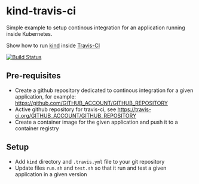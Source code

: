 # kind-travis-ci

Simple example to setup continous integration for an application running inside Kubernetes.

Show how to run [kind](https://github.com/kubernetes-sigs/kind) inside [Travis-CI](https://travis-ci.org/fjammes/kind-travis-ci)

[![Build
Status](https://travis-ci.org/fjammes/kind-travis-ci.svg?branch=master)](https://travis-ci.org/fjammes/kind-travis-ci)

## Pre-requisites

* Create a github repository dedicated to  continous integration for a given application, for example: https://github.com/GITHUB_ACCOUNT/GITHUB_REPOSITORY
* Active github repository for travis-ci, see https://travis-ci.org/GITHUB_ACCOUNT/GITHUB_REPOSITORY
* Create a container image for the given application and push it to a container registry
 
## Setup

* Add `kind` directory and `.travis.yml` file to your git repository
* Update files `run.sh` and `test.sh` so that it run and test a given application in a given version
